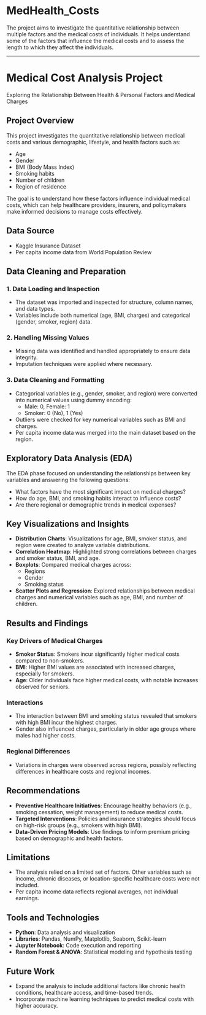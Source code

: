 # MedHealth_Costs
The project aims to investigate the quantitative relationship between multiple factors and the medical costs of individuals. It helps understand some of the factors that influence the medical costs and to assess the length to which they affect the individuals.

---
# Medical Cost Analysis Project
Exploring the Relationship Between Health & Personal Factors and Medical Charges

## Project Overview
This project investigates the quantitative relationship between medical costs and various demographic, lifestyle, and health factors such as:

- Age
- Gender
- BMI (Body Mass Index)
- Smoking habits
- Number of children
- Region of residence

The goal is to understand how these factors influence individual medical costs, which can help healthcare providers, insurers, and policymakers make informed decisions to manage costs effectively.

## Data Source
- Kaggle Insurance Dataset
- Per capita income data from World Population Review

## Data Cleaning and Preparation
### 1. Data Loading and Inspection
- The dataset was imported and inspected for structure, column names, and data types.
- Variables include both numerical (age, BMI, charges) and categorical (gender, smoker, region) data.

### 2. Handling Missing Values
- Missing data was identified and handled appropriately to ensure data integrity.
- Imputation techniques were applied where necessary.

### 3. Data Cleaning and Formatting
- Categorical variables (e.g., gender, smoker, and region) were converted into numerical values using dummy encoding:
  - Male: 0, Female: 1
  - Smoker: 0 (No), 1 (Yes)
- Outliers were checked for key numerical variables such as BMI and charges.
- Per capita income data was merged into the main dataset based on the region.

## Exploratory Data Analysis (EDA)
The EDA phase focused on understanding the relationships between key variables and answering the following questions:

- What factors have the most significant impact on medical charges?
- How do age, BMI, and smoking habits interact to influence costs?
- Are there regional or demographic trends in medical expenses?

## Key Visualizations and Insights
- **Distribution Charts**: Visualizations for age, BMI, smoker status, and region were created to analyze variable distributions.
- **Correlation Heatmap**: Highlighted strong correlations between charges and smoker status, BMI, and age.
- **Boxplots**: Compared medical charges across:
  - Regions
  - Gender
  - Smoking status
- **Scatter Plots and Regression**: Explored relationships between medical charges and numerical variables such as age, BMI, and number of children.

## Results and Findings
### Key Drivers of Medical Charges
- **Smoker Status**: Smokers incur significantly higher medical costs compared to non-smokers.
- **BMI**: Higher BMI values are associated with increased charges, especially for smokers.
- **Age**: Older individuals face higher medical costs, with notable increases observed for seniors.

### Interactions
- The interaction between BMI and smoking status revealed that smokers with high BMI incur the highest charges.
- Gender also influenced charges, particularly in older age groups where males had higher costs.

### Regional Differences
- Variations in charges were observed across regions, possibly reflecting differences in healthcare costs and regional incomes.

## Recommendations
- **Preventive Healthcare Initiatives**: Encourage healthy behaviors (e.g., smoking cessation, weight management) to reduce medical costs.
- **Targeted Interventions**: Policies and insurance strategies should focus on high-risk groups (e.g., smokers with high BMI).
- **Data-Driven Pricing Models**: Use findings to inform premium pricing based on demographic and health factors.

## Limitations
- The analysis relied on a limited set of factors. Other variables such as income, chronic diseases, or location-specific healthcare costs were not included.
- Per capita income data reflects regional averages, not individual earnings.

## Tools and Technologies
- **Python**: Data analysis and visualization
- **Libraries**: Pandas, NumPy, Matplotlib, Seaborn, Scikit-learn
- **Jupyter Notebook**: Code execution and reporting
- **Random Forest & ANOVA**: Statistical modeling and hypothesis testing

## Future Work
- Expand the analysis to include additional factors like chronic health conditions, healthcare access, and time-based trends.
- Incorporate machine learning techniques to predict medical costs with higher accuracy.
